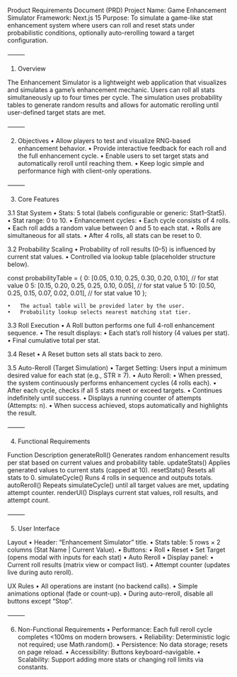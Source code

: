 Product Requirements Document (PRD)
Project Name: Game Enhancement Simulator
Framework: Next.js 15
Purpose: To simulate a game-like stat enhancement system where users can roll and reset stats under probabilistic conditions, optionally auto-rerolling toward a target configuration.

⸻

1. Overview

The Enhancement Simulator is a lightweight web application that visualizes and simulates a game’s enhancement mechanic. Users can roll all stats simultaneously up to four times per cycle. The simulation uses probability tables to generate random results and allows for automatic rerolling until user-defined target stats are met.

⸻

2. Objectives
   • Allow players to test and visualize RNG-based enhancement behavior.
   • Provide interactive feedback for each roll and the full enhancement cycle.
   • Enable users to set target stats and automatically reroll until reaching them.
   • Keep logic simple and performance high with client-only operations.

⸻

3. Core Features

3.1 Stat System
• Stats: 5 total (labels configurable or generic: Stat1–Stat5).
• Stat range: 0 to 10.
• Enhancement cycles:
• Each cycle consists of 4 rolls.
• Each roll adds a random value between 0 and 5 to each stat.
• Rolls are simultaneous for all stats.
• After 4 rolls, all stats can be reset to 0.

3.2 Probability Scaling
• Probability of roll results (0–5) is influenced by current stat values.
• Controlled via lookup table (placeholder structure below).

const probabilityTable = {
0: [0.05, 0.10, 0.25, 0.30, 0.20, 0.10], // for stat value 0
5: [0.15, 0.20, 0.25, 0.25, 0.10, 0.05], // for stat value 5
10: [0.50, 0.25, 0.15, 0.07, 0.02, 0.01], // for stat value 10
};

    •	The actual table will be provided later by the user.
    •	Probability lookup selects nearest matching stat tier.

3.3 Roll Execution
• A Roll button performs one full 4-roll enhancement sequence.
• The result displays:
• Each stat’s roll history (4 values per stat).
• Final cumulative total per stat.

3.4 Reset
• A Reset button sets all stats back to zero.

3.5 Auto-Reroll (Target Simulation)
• Target Setting: Users input a minimum desired value for each stat (e.g., STR ≥ 7).
• Auto Reroll:
• When pressed, the system continuously performs enhancement cycles (4 rolls each).
• After each cycle, checks if all 5 stats meet or exceed targets.
• Continues indefinitely until success.
• Displays a running counter of attempts (Attempts: n).
• When success achieved, stops automatically and highlights the result.

⸻

4. Functional Requirements

Function Description
generateRoll() Generates random enhancement results per stat based on current values and probability table.
updateStats() Applies generated values to current stats (capped at 10).
resetStats() Resets all stats to 0.
simulateCycle() Runs 4 rolls in sequence and outputs totals.
autoReroll() Repeats simulateCycle() until all target values are met, updating attempt counter.
renderUI() Displays current stat values, roll results, and attempt count.

⸻

5. User Interface

Layout
• Header: “Enhancement Simulator” title.
• Stats table: 5 rows × 2 columns (Stat Name | Current Value).
• Buttons:
• Roll
• Reset
• Set Target (opens modal with inputs for each stat)
• Auto Reroll
• Display panel:
• Current roll results (matrix view or compact list).
• Attempt counter (updates live during auto reroll).

UX Rules
• All operations are instant (no backend calls).
• Simple animations optional (fade or count-up).
• During auto-reroll, disable all buttons except “Stop”.

⸻

6. Non-Functional Requirements
   • Performance: Each full reroll cycle completes <100ms on modern browsers.
   • Reliability: Deterministic logic not required; use Math.random().
   • Persistence: No data storage; resets on page reload.
   • Accessibility: Buttons keyboard-navigable.
   • Scalability: Support adding more stats or changing roll limits via constants.
